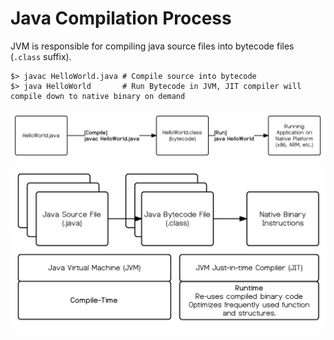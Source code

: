 # Java Compilation Process

JVM is responsible for compiling java source files into bytecode files \(`.class` suffix\).

```
$> javac HelloWorld.java # Compile source into bytecode
$> java HelloWorld       # Run Bytecode in JVM, JIT compiler will compile down to native binary on demand
```

![](/assets/java-compilation-2.png)![](/assets/java-compilation-1)

